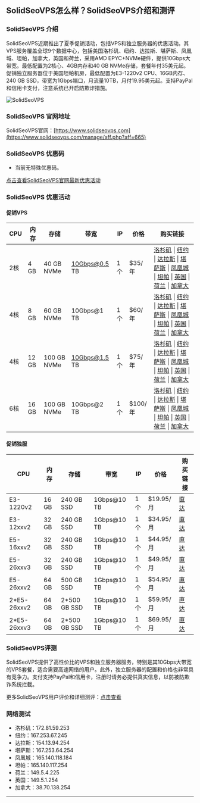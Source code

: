 ## SolidSeoVPS怎么样？SolidSeoVPS介绍和测评

### SolidSeoVPS 介绍

SolidSeoVPS近期推出了夏季促销活动，包括VPS和独立服务器的优惠活动。其VPS服务覆盖全球9个数据中心，包括美国洛杉矶、纽约、达拉斯、堪萨斯、凤凰城、坦帕，加拿大，英国和荷兰，采用AMD EPYC+NVMe硬件，提供10Gbps大带宽。最低配置为2核心、4GB内存和40 GB NVMe存储，套餐年付35美元起。促销独立服务器位于美国坦帕机房，最低配置为E3-1220v2 CPU、16GB内存、240 GB SSD，带宽为1Gbps端口，月流量10TB，月付19.95美元起。支持PayPal和信用卡支付，注意系统已开启防欺诈措施。

![SolidSeoVPS](https://github.com/user-attachments/assets/4732a424-c160-4a1f-95e9-0b72f8f3fc8f)

### SolidSeoVPS 官网地址

SolidSeoVPS官网：[https://www.solidseovps.com](https://www.solidseovps.com/manage/aff.php?aff=665)

### SolidSeoVPS 优惠码

- 当前无特殊优惠码。

[点击查看SolidSeoVPS官网最新优惠活动](https://www.solidseovps.com/manage/aff.php?aff=665)

### SolidSeoVPS 优惠活动

#### 促销VPS

| CPU  | 内存  | 存储        | 带宽              | IP  | 价格   | 购买链接                                                                                                                                                                                                                                 |
|------|-------|-------------|-------------------|-----|--------|--------------------------------------------------------------------------------------------------------------------------------------------------------------------------------------------------------------------------------------------|
| 2核  | 4 GB  | 40 GB NVMe  | 10Gbps@0.5 TB     | 1个  | $35/年  | [洛杉矶](https://www.solidseovps.com/manage/aff.php?aff=665&pid=1157) \| [纽约](https://www.solidseovps.com/manage/aff.php?aff=665&pid=1149) \| [达拉斯](https://www.solidseovps.com/manage/aff.php?aff=665&pid=1150) \| [堪萨斯](https://www.solidseovps.com/manage/aff.php?aff=665&pid=1152) \| [凤凰城](https://www.solidseovps.com/manage/aff.php?aff=665&pid=1154) \| [坦帕](https://www.solidseovps.com/manage/aff.php?aff=665&pid=1155) \| [英国](https://www.solidseovps.com/manage/aff.php?aff=665&pid=1153) \| [荷兰](https://www.solidseovps.com/manage/aff.php?aff=665&pid=1151) \| [加拿大](https://www.solidseovps.com/manage/aff.php?aff=665&pid=1155) |
| 4核  | 8 GB  | 60 GB NVMe  | 10Gbps@1 TB       | 1个  | $60/年  | [洛杉矶](https://www.solidseovps.com/manage/aff.php?aff=665&pid=1166) \| [纽约](https://www.solidseovps.com/manage/aff.php?aff=665&pid=1158) \| [达拉斯](https://www.solidseovps.com/manage/aff.php?aff=665&pid=1159) \| [堪萨斯](https://www.solidseovps.com/manage/aff.php?aff=665&pid=1161) \| [凤凰城](https://www.solidseovps.com/manage/aff.php?aff=665&pid=1163) \| [坦帕](https://www.solidseovps.com/manage/aff.php?aff=665&pid=1164) \| [英国](https://www.solidseovps.com/manage/aff.php?aff=665&pid=1162) \| [荷兰](https://www.solidseovps.com/manage/aff.php?aff=665&pid=1160) \| [加拿大](https://www.solidseovps.com/manage/aff.php?aff=665&pid=1165) |
| 4核  | 12 GB | 100 GB NVMe | 10Gbps@1.5 TB     | 1个  | $75/年  | [洛杉矶](https://www.solidseovps.com/manage/aff.php?aff=665&pid=1175) \| [纽约](https://www.solidseovps.com/manage/aff.php?aff=665&pid=1167) \| [达拉斯](https://www.solidseovps.com/manage/aff.php?aff=665&pid=1168) \| [堪萨斯](https://www.solidseovps.com/manage/aff.php?aff=665&pid=1170) \| [凤凰城](https://www.solidseovps.com/manage/aff.php?aff=665&pid=1172) \| [坦帕](https://www.solidseovps.com/manage/aff.php?aff=665&pid=1173) \| [英国](https://www.solidseovps.com/manage/aff.php?aff=665&pid=1171) \| [荷兰](https://www.solidseovps.com/manage/aff.php?aff=665&pid=1169) \| [加拿大](https://www.solidseovps.com/manage/aff.php?aff=665&pid=1174) |
| 6核  | 16 GB | 100 GB NVMe | 10Gbps@2 TB       | 1个  | $100/年 | [洛杉矶](https://www.solidseovps.com/manage/aff.php?aff=665&pid=1184) \| [纽约](https://www.solidseovps.com/manage/aff.php?aff=665&pid=1176) \| [达拉斯](https://www.solidseovps.com/manage/aff.php?aff=665&pid=1177) \| [堪萨斯](https://www.solidseovps.com/manage/aff.php?aff=665&pid=1179) \| [凤凰城](https://www.solidseovps.com/manage/aff.php?aff=665&pid=1181) \| [坦帕](https://www.solidseovps.com/manage/aff.php?aff=665&pid=1182) \| [英国](https://www.solidseovps.com/manage/aff.php?aff=665&pid=1180) \| [荷兰](https://www.solidseovps.com/manage/aff.php?aff=665&pid=1178) \| [加拿大](https://www.solidseovps.com/manage/aff.php?aff=665&pid=1183) |

#### 促销独服

| CPU         | 内存  | 存储           | 带宽              | IP  | 价格        | 购买链接                                                                                                          |
|-------------|-------|----------------|-------------------|-----|-------------|-------------------------------------------------------------------------------------------------------------------|
| E3-1220v2   | 16 GB | 240 GB SSD     | 1Gbps@10 TB       | 1个  | $19.95/月   | [直达](https://www.solidseovps.com/manage/aff.php?aff=665&pid=1118)                                               |
| E3-12xxv2   | 32 GB | 240 GB SSD     | 1Gbps@10 TB       | 1个  | $34.95/月   | [直达](https://www.solidseovps.com/manage/aff.php?aff=665&pid=1119)                                               |
| E5-16xxv2   | 32 GB | 240 GB SSD     | 1Gbps@10 TB       | 1个  | $44.95/月   | [直达](https://www.solidseovps.com/manage/aff.php?aff=665&pid=1120)                                               |
| E5-26xxv3   | 32 GB | 240 GB SSD     | 1Gbps@10 TB       | 1个  | $49.95/月   | [直达](https://www.solidseovps.com/manage/aff.php?aff=665&pid=1121)                                               |
| E5-26xxv2   | 64 GB | 500 GB SSD     | 1Gbps@10 TB       | 1个  | $54.95/月   | [直达](https://www.solidseovps.com/manage/aff.php?aff=665&pid=1122)                                               |
| 2*E5-26xxv2 | 64 GB | 2*500 GB SSD   | 1Gbps@10 TB       | 1个  | $59.95/月   | [直达](https://www.solidseovps.com/manage/aff.php?aff=665&pid=1123)                                               |
| 2*E5-26xxv3 | 64 GB | 2*500 GB SSD   | 1Gbps@10 TB       | 1个  | $69.95/月   | [直达](https://www.solidseovps.com/manage/aff.php?aff=665&pid=1125)                                               |

### SolidSeoVPS评测

SolidSeoVPS提供了高性价比的VPS和独立服务器服务，特别是其10Gbps大带宽的VPS套餐，适合需要高速网络的用户。此外，独立服务器的配置和价格也非常具有竞争力。支付支持PayPal和信用卡，注册时请务必提供真实信息，以防被防欺诈系统拦截。

更多SolidSeoVPS用户评价和详细测评：[点击查看](https://www.solidseovps.com/manage/aff.php?aff=665)

### 网络测试

- 洛杉矶：172.81.59.253  
- 纽约：167.253.67.245  
- 达拉斯：154.13.94.254  
- 堪萨斯：167.253.64.254  
- 凤凰城：165.140.118.184  
- 坦帕：165.140.117.254  
- 荷兰：149.5.4.225  
- 英国：149.5.1.254  
- 加拿大：38.70.138.254  

---

